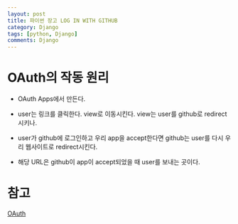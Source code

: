 ```yaml
---
layout: post
title: 파이썬 장고 LOG IN WITH GITHUB
category: Django
tags: [python, Django]
comments: Django
---
```


# OAuth의 작동 원리

- OAuth Apps에서 만든다.

- user는 링크를 클릭한다. view로 이동시킨다. view는 user를 github로 redirect시키나.

- user가 github에 로그인하고 우리 app을 accept한다면 github는 user를 다시 우리 웹사이트로 redirect시킨다.

- 해당 URL은 github이 app이 accept되었을 때 user를 보내는 곳이다.

# 참고
[OAuth](https://docs.github.com/en/free-pro-team@latest/developers/apps/authorizing-oauth-apps)